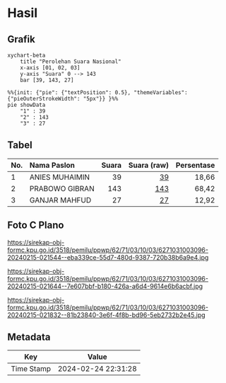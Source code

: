 # Hasil

## Grafik

```mermaid
xychart-beta
    title "Perolehan Suara Nasional"
    x-axis [01, 02, 03]
    y-axis "Suara" 0 --> 143
    bar [39, 143, 27]
```

```mermaid
%%{init: {"pie": {"textPosition": 0.5}, "themeVariables": {"pieOuterStrokeWidth": "5px"}} }%%
pie showData
    "1" : 39
    "2" : 143
    "3" : 27
```

## Tabel

| No. | Nama Paslon    | Suara | Suara (raw) | Persentase |
|:--- |:-------------- | -----:| -----------:| ----------:|
| 1   | ANIES MUHAIMIN | 39    | [39][p-1]   | 18,66      |
| 2   | PRABOWO GIBRAN | 143   | [143][p-2]  | 68,42      |
| 3   | GANJAR MAHFUD  | 27    | [27][p-3]   | 12,92      |


[p-1]: https://github.com/gigit-pemilu/pemilu-2024/blob/main/pilpres/hitung-suara/sub/62-kalimantan-tengah/sub/71-kota-palangkaraya/sub/03-jekan-raya/sub/1003-bukit-tunggal/sub/096-tps/sub/paslon-1.txt
[p-2]: https://github.com/gigit-pemilu/pemilu-2024/blob/main/pilpres/hitung-suara/sub/62-kalimantan-tengah/sub/71-kota-palangkaraya/sub/03-jekan-raya/sub/1003-bukit-tunggal/sub/096-tps/sub/paslon-2.txt
[p-3]: https://github.com/gigit-pemilu/pemilu-2024/blob/main/pilpres/hitung-suara/sub/62-kalimantan-tengah/sub/71-kota-palangkaraya/sub/03-jekan-raya/sub/1003-bukit-tunggal/sub/096-tps/sub/paslon-3.txt

## Foto C Plano

https://sirekap-obj-formc.kpu.go.id/3518/pemilu/ppwp/62/71/03/10/03/6271031003096-20240215-021544--eba339ce-55d7-480d-9387-720b38b6a9e4.jpg

https://sirekap-obj-formc.kpu.go.id/3518/pemilu/ppwp/62/71/03/10/03/6271031003096-20240215-021644--7e607bbf-b180-426a-a6d4-9614e6b6acbf.jpg

https://sirekap-obj-formc.kpu.go.id/3518/pemilu/ppwp/62/71/03/10/03/6271031003096-20240215-021832--81b23840-3e6f-4f8b-bd96-5eb2732b2e45.jpg


## Metadata

| Key        | Value               |
| ---------- | ------------------- |
| Time Stamp | 2024-02-24 22:31:28 |



